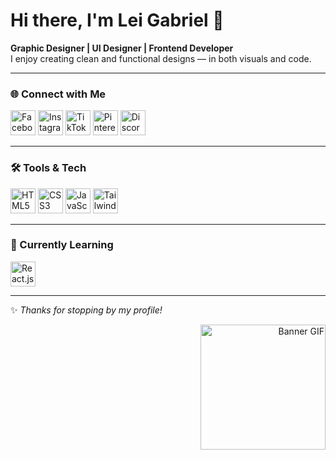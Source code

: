 # Hi there, I'm Lei Gabriel 👋

**Graphic Designer | UI Designer | Frontend Developer**  
I enjoy creating clean and functional designs — in both visuals and code.  

---

### 🌐 Connect with Me
<p align="left">
  <a href="https://facebook.com/" target="_blank"><img src="https://cdn-icons-png.flaticon.com/128/5968/5968764.png" width="40" title="Facebook"/></a>
  <a href="https://instagram.com/" target="_blank"><img src="https://cdn-icons-png.flaticon.com/128/3955/3955024.png" width="40" title="Instagram"/></a>
  <a href="https://tiktok.com/" target="_blank"><img src="https://cdn-icons-png.flaticon.com/128/4782/4782345.png" width="40" title="TikTok"/></a>
  <a href="https://pinterest.com/" target="_blank"><img src="https://cdn-icons-png.flaticon.com/128/5968/5968795.png" width="40" title="Pinterest"/></a>
  <a href="https://discord.com/users/" target="_blank"><img src="https://cdn-icons-png.flaticon.com/128/5968/5968756.png" width="40" title="Discord"/></a>
</p>

---

### 🛠️ Tools & Tech
<p align="left">
  <img src="https://cdn-icons-png.flaticon.com/128/174/174854.png" width="40" title="HTML5"/>
  <img src="https://cdn-icons-png.flaticon.com/128/732/732190.png" width="40" title="CSS3"/>
  <img src="https://cdn-icons-png.flaticon.com/128/5968/5968292.png" width="40" title="JavaScript"/>
  <img src="https://img.icons8.com/?size=96&id=4PiNHtUJVbLs&format=png" width="40" title="Tailwind CSS"/>
</p>

---

### 📖 Currently Learning
<p align="left">
  <img src="https://cdn-icons-png.flaticon.com/128/1126/1126012.png" width="40" title="React.js"/>
</p>

---

✨ *Thanks for stopping by my profile!*  

<p align="right">
  <img src="https://i.pinimg.com/originals/c7/8f/6f/c78f6f101e903249c6015710fbc73a6a.gif" width="200" height="200" alt="Banner GIF"/>
</p>
